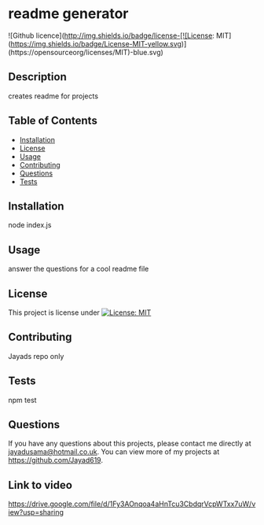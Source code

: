 # readme generator
![Github licence](http://img.shields.io/badge/license-[![License: MIT](https://img.shields.io/badge/License-MIT-yellow.svg)](https://opensourceorg/licenses/MIT)-blue.svg)
    
## Description 
creates readme for projects
## Table of Contents
* [Installation](#installation)
* [License](#license)
* [Usage](#usage)
* [Contributing](#contributing)
* [Questions](#questions)
* [Tests](#tests)
    
## Installation 
node index.js
## Usage 
answer the questions for a cool readme file
## License 
This project is license under [![License: MIT](https://img.shields.io/badge/License-MIT-yellow.svg)](https://opensource.org/licenses/MIT)
## Contributing 
Jayads repo only
## Tests
npm test
## Questions
If you have any questions about this projects, please contact me directly at jayadusama@hotmail.co.uk. You can view more of my projects at https://github.com/Jayad619.

## Link to video
https://drive.google.com/file/d/1Fy3AOnqoa4aHnTcu3CbdqrVcpWTxx7uW/view?usp=sharing  